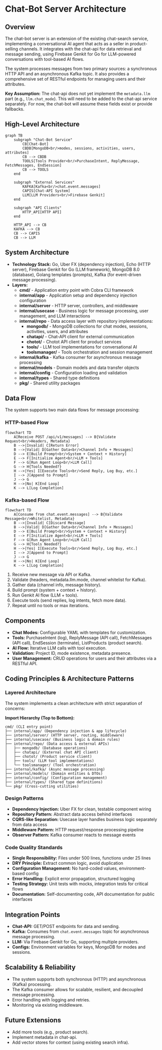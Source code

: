 # Chat-Bot Server Architecture

## Overview

The chat-bot server is an extension of the existing chat-search service, implementing a conversational AI agent that acts as a seller in product-selling channels. It integrates with the chat-api for data retrieval and message sending, using Firebase Genkit for Go for LLM-powered conversations with tool-based AI flows.

The system processes messages from two primary sources: a synchronous HTTP API and an asynchronous Kafka topic. It also provides a comprehensive set of RESTful endpoints for managing users and their attributes.

**Key Assumption:** The chat-api does not yet implement the `metadata.llm` part (e.g., `llm.chat_mode`). This will need to be added to the chat-api service separately. For now, the chat-bot will assume these fields exist or provide fallbacks.

## High-Level Architecture

```mermaid
graph TB
    subgraph "Chat-Bot Service"
        CB[Chat-Bot]
        CBDB[MongoDB<br/>modes, sessions, activities, users, attributes]
        CB --> CBDB
        TOOLS[Tools Provider<br/>PurchaseIntent, ReplyMessage, FetchMessages, EndSession]
        CB --> TOOLS
    end

    subgraph "External Services"
        KAFKA[Kafka<br/>chat.event.messages]
        CAPIS[Chat-API System]
        LLM[LLM Providers<br/>Firebase Genkit]
    end

    subgraph "API Clients"
        HTTP_API[HTTP API]
    end

    HTTP_API --> CB
    KAFKA --> CB
    CB --> CAPIS
    CB --> LLM
```

## System Architecture

- **Technology Stack:** Go, Uber FX (dependency injection), Echo (HTTP server), Firebase Genkit for Go (LLM framework), MongoDB 8.0 (database), Golang templates (prompts), Kafka (for event-driven message processing).
- **Layers:**
  - **cmd/** - Application entry point with Cobra CLI framework
  - **internal/app** - Application setup and dependency injection configuration
  - **internal/server** - HTTP server, controllers, and middleware
  - **internal/usecase** - Business logic for message processing, user management, and LLM interactions
  - **internal/repo** - Data access layer with repository implementations:
    - **mongodb/** - MongoDB collections for chat modes, sessions, activities, users, and attributes
    - **chatapi/** - Chat-API client for external communication
    - **chotot/** - Chotot API client for product services
    - **tools/** - LLM tool implementations for conversational AI
    - **toolsmanager/** - Tools orchestration and session management
  - **internal/kafka** - Kafka consumer for asynchronous message processing
  - **internal/models** - Domain models and data transfer objects
  - **internal/config** - Configuration loading and validation
  - **internal/types** - Shared type definitions
  - **pkg/** - Shared utility packages

## Data Flow

The system supports two main data flows for message processing:

### HTTP-based Flow

```mermaid
flowchart TD
    A[Receive POST /api/v1/messages] --> B{Validate Request<br/>Headers, Metadata}
    B -->|Invalid| C[Return Error]
    B -->|Valid| D[Gather Data<br/>Channel Info + Messages]
    D --> E[Build Prompt<br/>System + Context + History]
    E --> F[Initialize Agent<br/>LLM + Tools]
    F --> G[Run Agent Loop<br/>LLM Call]
    G --> H{Tools Needed?}
    H -->|Yes| I[Execute Tools<br/>Send Reply, Log Buy, etc.]
    I --> J[Append to Prompt]
    J --> G
    H -->|No| K[End Loop]
    K --> L[Log Completion]
```

### Kafka-based Flow

```mermaid
flowchart TD
    A[Consume from chat.event.messages] --> B{Validate Message<br/>Whitelist, Metadata}
    B -->|Invalid| C[Discard Message]
    B -->|Valid| D[Gather Data<br/>Channel Info + Messages]
    D --> E[Build Prompt<br/>System + Context + History]
    E --> F[Initialize Agent<br/>LLM + Tools]
    F --> G[Run Agent Loop<br/>LLM Call]
    G --> H{Tools Needed?}
    H -->|Yes| I[Execute Tools<br/>Send Reply, Log Buy, etc.]
    I --> J[Append to Prompt]
    J --> G
    H -->|No| K[End Loop]
    K --> L[Log Completion]
```

1. Receive new message via API or Kafka.
2. Validate (headers, metadata.llm.mode, channel whitelist for Kafka).
3. Gather data (channel info, message history).
4. Build prompt (system + context + history).
5. Run Genkit AI flow (LLM + tools).
6. Execute tools (send replies, log intents, fetch more data).
7. Repeat until no tools or max iterations.

## Components

- **Chat Modes:** Configurable YAML with templates for customization.
- **Tools:** PurchaseIntent (log), ReplyMessage (API call), FetchMessages (API call), EndSession (terminate), ListProducts (product search).
- **AI Flow:** Iterative LLM calls with tool execution.
- **Validation:** Project ID, mode existence, metadata presence.
- **User Management:** CRUD operations for users and their attributes via a RESTful API.

## Coding Principles & Architecture Patterns

### Layered Architecture

The system implements a clean architecture with strict separation of concerns:

**Import Hierarchy (Top to Bottom):**
```
cmd/ (CLI entry point)
├── internal/app/ (Dependency injection & app lifecycle)
├── internal/server/ (HTTP server, routing, middleware)
├── internal/usecase/ (Business logic & domain rules)
├── internal/repo/ (Data access & external APIs)
│   ├── mongodb/ (Database operations)
│   ├── chatapi/ (External chat API client)
│   ├── chotot/ (Product service client)
│   ├── tools/ (LLM tool implementations)
│   └── toolsmanager/ (Tool orchestration)
├── internal/kafka/ (Async message processing)
├── internal/models/ (Domain entities & DTOs)
├── internal/config/ (Configuration management)
├── internal/types/ (Shared type definitions)
└── pkg/ (Cross-cutting utilities)
```

### Design Patterns

- **Dependency Injection:** Uber FX for clean, testable component wiring
- **Repository Pattern:** Abstract data access behind interfaces
- **CQRS-like Separation:** Usecase layer handles business logic separately from data access
- **Middleware Pattern:** HTTP request/response processing pipeline
- **Observer Pattern:** Kafka consumer reacts to message events

### Code Quality Standards

- **Single Responsibility:** Files under 500 lines, functions under 25 lines
- **DRY Principle:** Extract common logic, avoid duplication
- **Configuration Management:** No hard-coded values, environment-based config
- **Error Handling:** Explicit error propagation, structured logging
- **Testing Strategy:** Unit tests with mocks, integration tests for critical flows
- **Documentation:** Self-documenting code, API documentation for public interfaces

## Integration Points

- **Chat-API:** GET/POST endpoints for data and sending.
- **Kafka:** Consumes from `chat.event.messages` topic for asynchronous message processing.
- **LLM:** Via Firebase Genkit for Go, supporting multiple providers.
- **Configs:** Environment variables for keys, MongoDB for modes and sessions.

## Scalability & Reliability

- The system supports both synchronous (HTTP) and asynchronous (Kafka) processing.
- The Kafka consumer allows for scalable, resilient, and decoupled message processing.
- Error handling with logging and retries.
- Monitoring via existing middleware.

## Future Extensions

- Add more tools (e.g., product search).
- Implement metadata in chat-api.
- Add vector stores for context (using existing search infra).
